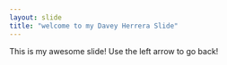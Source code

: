 ```yaml
---
layout: slide
title: "welcome to my Davey Herrera Slide"
---
```

This is my awesome slide!
Use the left arrow to go back!
